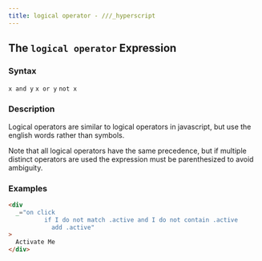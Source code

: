 ```yaml
---
title: logical operator - ///_hyperscript
---
```


## The `logical operator` Expression

### Syntax

`x and y`
`x or y`
`not x`

### Description

Logical operators are similar to logical operators in javascript, but use the english words rather than symbols.

Note that all logical operators have the same precedence, but if multiple distinct operators are used the expression must be parenthesized to avoid ambiguity.

### Examples

```html
<div
  _="on click
          if I do not match .active and I do not contain .active
            add .active"
>
  Activate Me
</div>
```
